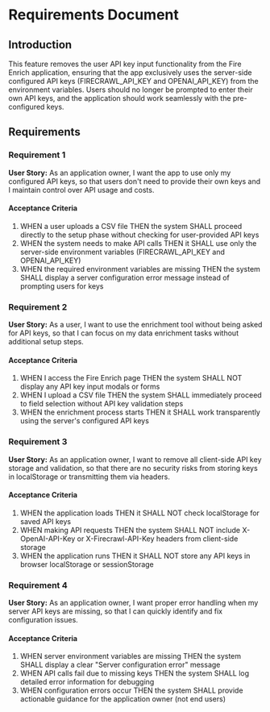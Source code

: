 # Requirements Document

## Introduction

This feature removes the user API key input functionality from the Fire Enrich application, ensuring that the app exclusively uses the server-side configured API keys (FIRECRAWL_API_KEY and OPENAI_API_KEY) from the environment variables. Users should no longer be prompted to enter their own API keys, and the application should work seamlessly with the pre-configured keys.

## Requirements

### Requirement 1

**User Story:** As an application owner, I want the app to use only my configured API keys, so that users don't need to provide their own keys and I maintain control over API usage and costs.

#### Acceptance Criteria

1. WHEN a user uploads a CSV file THEN the system SHALL proceed directly to the setup phase without checking for user-provided API keys
2. WHEN the system needs to make API calls THEN it SHALL use only the server-side environment variables (FIRECRAWL_API_KEY and OPENAI_API_KEY)
3. WHEN the required environment variables are missing THEN the system SHALL display a server configuration error message instead of prompting users for keys

### Requirement 2

**User Story:** As a user, I want to use the enrichment tool without being asked for API keys, so that I can focus on my data enrichment tasks without additional setup steps.

#### Acceptance Criteria

1. WHEN I access the Fire Enrich page THEN the system SHALL NOT display any API key input modals or forms
2. WHEN I upload a CSV file THEN the system SHALL immediately proceed to field selection without API key validation steps
3. WHEN the enrichment process starts THEN it SHALL work transparently using the server's configured API keys

### Requirement 3

**User Story:** As an application owner, I want to remove all client-side API key storage and validation, so that there are no security risks from storing keys in localStorage or transmitting them via headers.

#### Acceptance Criteria

1. WHEN the application loads THEN it SHALL NOT check localStorage for saved API keys
2. WHEN making API requests THEN the system SHALL NOT include X-OpenAI-API-Key or X-Firecrawl-API-Key headers from client-side storage
3. WHEN the application runs THEN it SHALL NOT store any API keys in browser localStorage or sessionStorage

### Requirement 4

**User Story:** As an application owner, I want proper error handling when my server API keys are missing, so that I can quickly identify and fix configuration issues.

#### Acceptance Criteria

1. WHEN server environment variables are missing THEN the system SHALL display a clear "Server configuration error" message
2. WHEN API calls fail due to missing keys THEN the system SHALL log detailed error information for debugging
3. WHEN configuration errors occur THEN the system SHALL provide actionable guidance for the application owner (not end users)